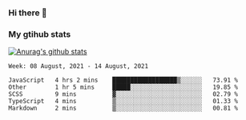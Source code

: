 ### Hi there 👋

### My gtihub stats

[![Anurag's github stats](https://github-readme-stats.vercel.app/api?username=gaozhidong)](https://github.com/gaozhidong/github-readme-stats)

<!--START_SECTION:waka-->
```text
Week: 08 August, 2021 - 14 August, 2021

JavaScript   4 hrs 2 mins    ██████████████████▒░░░░░░   73.91 % 
Other        1 hr 5 mins     █████░░░░░░░░░░░░░░░░░░░░   19.85 % 
SCSS         9 mins          ▓░░░░░░░░░░░░░░░░░░░░░░░░   02.79 % 
TypeScript   4 mins          ▒░░░░░░░░░░░░░░░░░░░░░░░░   01.33 % 
Markdown     2 mins          ▒░░░░░░░░░░░░░░░░░░░░░░░░   00.81 % 
```
<!--END_SECTION:waka-->